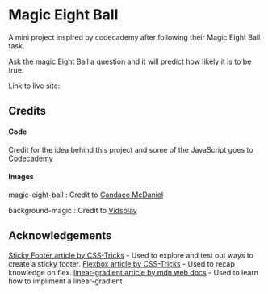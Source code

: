 # Magic Eight Ball
A mini project inspired by codecademy after following their Magic Eight Ball task. 

Ask the magic Eight Ball a question and it will predict how likely it is to be true.

Link to live site:


## Credits

#### Code
Credit for the idea behind this project and some of the JavaScript goes to [Codecademy](https://www.codecademy.com/)
#### Images
magic-eight-ball : Credit to [Candace McDaniel](https://stocksnap.io/author/candacemcdaniel)

background-magic : Credit to [Vidsplay](https://stocksnap.io/author/vidsplay)

## Acknowledgements


[Sticky Footer article by CSS-Tricks](https://css-tricks.com/couple-takes-sticky-footer/) - Used to explore and test out ways to create a sticky footer.
[Flexbox article by CSS-Tricks](https://css-tricks.com/snippets/css/a-guide-to-flexbox/) - Used to recap knowledge on flex.
[linear-gradient article by mdn web docs](https://developer.mozilla.org/en-US/docs/Web/CSS/gradient/linear-gradient) - Used to learn how to impliment a linear-gradient